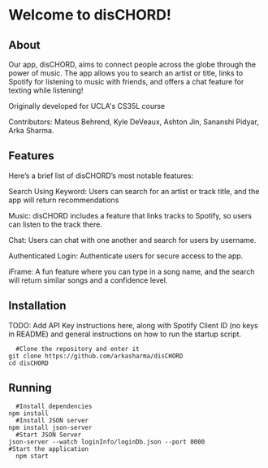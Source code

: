 # Welcome to disCHORD!

## About

Our app, disCHORD, aims to connect people across the globe through the power of music. The app allows you to search an artist or title, links to Spotify for listening to music with friends, and offers a chat feature for texting while listening!

Originally developed for UCLA's CS35L course

Contributors: Mateus Behrend, Kyle DeVeaux, Ashton Jin, Sananshi Pidyar, Arka Sharma.

## Features

Here’s a brief list of disCHORD’s most notable features:

Search Using Keyword: Users can search for an artist or track title, and the app will return recommendations

Music: disCHORD includes a feature that links tracks to Spotify, so users can listen to the track there.

Chat: Users can chat with one another and search for users by username.

Authenticated Login: Authenticate users for secure access to the app.

iFrame: A fun feature where you can type in a song name, and the search will return similar songs and a confidence level.

## Installation
TODO: Add API Key instructions here, along with Spotify Client ID (no keys in README) and general instructions on how to run the startup script. 
```
  #Clone the repository and enter it
git clone https://github.com/arkasharma/disCHORD
cd disCHORD
```

## Running

```
  #Install dependencies
npm install
  #Install JSON server
npm install json-server
  #Start JSON Server
json-server --watch loginInfo/loginDb.json --port 8000
#Start the application
  npm start
```
